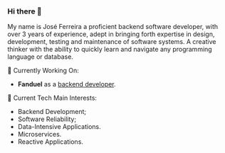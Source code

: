 ### Hi there 👋

My name is José Ferreira a proficient backend software developer, with over 3 years of experience, adept in bringing forth expertise in design, development, testing and maintenance of software systems. A creative thinker with the ability to quickly learn and navigate any programming language or database.

🔭 Currently Working On: <br>
  - **Fanduel** as a [backend developer](https://github.com/ferreiraj2-fd).
  
🌱 Current Tech Main Interests: <br>
  - Backend Development;
  - Software Reliability;
  - Data-Intensive Applications.
  - Microservices.
  - Reactive Applications.

<!--
**JoseFerreira125/JoseFerreira125** is a ✨ _special_ ✨ repository because its `README.md` (this file) appears on your GitHub profile.

Here are some ideas to get you started:

- 🔭 I’m currently working on ...
- 🌱 I’m currently learning ...
- 👯 I’m looking to collaborate on ...
- 🤔 I’m looking for help with ...
- 💬 Ask me about ...
- 📫 How to reach me: ...
- 😄 Pronouns: ...
- ⚡ Personal Projects: ...
-->
